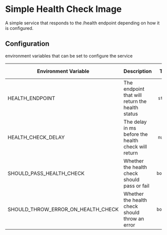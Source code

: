 # Simple Health Check Image

A simple service that responds to the /health endpoint depending on how it is configured.

## Configuration

environment variables that can be set to configure the service

| Environment Variable | Description | Type | Default Value | Required |
|----------------------|-------------|:----:|---------------|:--------:|
| HEALTH_ENDPOINT | The endpoint that will return the health status | `string` | `health` | |
| HEALTH_CHECK_DELAY   | The delay in ms before the health check will return | `number` | `0` | |
| SHOULD_PASS_HEALTH_CHECK | Whether the health check should pass or fail | `boolean` | `true` | |
| SHOULD_THROW_ERROR_ON_HEALTH_CHECK | Whether the health check should throw an error | `boolean` | `false` | |